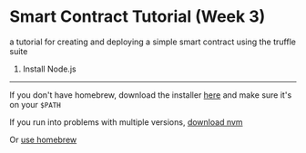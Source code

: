 Smart Contract Tutorial (Week 3)
================================
a tutorial for creating and deploying a simple smart contract using the truffle suite

1. Install Node.js
------------------
If you don't have homebrew, download the installer [here](https://nodejs.org/en/download/) and make sure it's on your `$PATH`

If you run into problems with multiple versions, [download nvm](https://github.com/nvm-sh/nvm#installation-and-update)


Or [use homebrew](https://changelog.com/posts/install-node-js-with-homebrew-on-os-x)
